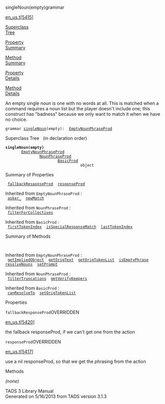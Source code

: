 ---
---
<span class="title">singleNoun(empty)</span><span class="type">grammar</span>

[en_us.t](../file/en_us.t.html)\[[5415](../source/en_us.t.html#5415)\]

[Superclass  
Tree](#_SuperClassTree_)

[Property  
Summary](#_PropSummary_)

[Method  
Summary](#_MethodSummary_)

[Property  
Details](#_Properties_)

[Method  
Details](#_Methods_)

<div class="fdesc">

An empty single noun is one with no words at all. This is matched when a
command requires a noun list but the player doesn't include one; this
construct has "badness" because we only want to match it when we have no
choice.

`grammar `<span class="gramalt">[`singleNoun`](../object/singleNoun.html)`(empty)`</span>` :   `[`EmptyNounPhraseProd`](../object/EmptyNounPhraseProd.html)

</div>

<span id="_SuperClassTree_"></span>

<div class="mjhd">

<span class="hdln">Superclass Tree</span>   (in declaration order)

</div>

**`singleNoun(empty)`**  
`         `[`EmptyNounPhraseProd`](../object/EmptyNounPhraseProd.html)  
`                 `[`NounPhraseProd`](../object/NounPhraseProd.html)  
`                         `[`BasicProd`](../object/BasicProd.html)  
`                                 object`  
<span id="_PropSummary_"></span>

<div class="mjhd">

<span class="hdln">Summary of Properties</span>  

</div>

` `[`fallbackResponseProd`](#fallbackResponseProd)`  `[`responseProd`](#responseProd)`  `

Inherited from `EmptyNounPhraseProd` :  
` `[`asker_`](../object/EmptyNounPhraseProd.html#asker_)`  `[`newMatch`](../object/EmptyNounPhraseProd.html#newMatch)`  `

Inherited from `NounPhraseProd` :  
` `[`filterForCollectives`](../object/NounPhraseProd.html#filterForCollectives)`  `

Inherited from `BasicProd` :  
` `[`firstTokenIndex`](../object/BasicProd.html#firstTokenIndex)`  `[`isSpecialResponseMatch`](../object/BasicProd.html#isSpecialResponseMatch)`  `[`lastTokenIndex`](../object/BasicProd.html#lastTokenIndex)`  `

<span id="_MethodSummary_"></span>

<div class="mjhd">

<span class="hdln">Summary of Methods</span>  

</div>

` `

Inherited from `EmptyNounPhraseProd` :  
` `[`getImpliedObject`](../object/EmptyNounPhraseProd.html#getImpliedObject)`  `[`getOrigText`](../object/EmptyNounPhraseProd.html#getOrigText)`  `[`getOrigTokenList`](../object/EmptyNounPhraseProd.html#getOrigTokenList)`  `[`isEmptyPhrase`](../object/EmptyNounPhraseProd.html#isEmptyPhrase)`  `[`resolveNouns`](../object/EmptyNounPhraseProd.html#resolveNouns)`  `[`setPrompt`](../object/EmptyNounPhraseProd.html#setPrompt)`  `

Inherited from `NounPhraseProd` :  
` `[`filterTruncations`](../object/NounPhraseProd.html#filterTruncations)`  `[`getVerifyKeepers`](../object/NounPhraseProd.html#getVerifyKeepers)`  `

Inherited from `BasicProd` :  
` `[`canResolveTo`](../object/BasicProd.html#canResolveTo)`  `[`setOrigTokenList`](../object/BasicProd.html#setOrigTokenList)`  `

<span id="_Properties_"></span>

<div class="mjhd">

<span class="hdln">Properties</span>  

</div>

<span id="fallbackResponseProd"></span>

`fallbackResponseProd`<span class="rem">OVERRIDDEN</span>

[en_us.t](../file/en_us.t.html)\[[5420](../source/en_us.t.html#5420)\]

<div class="desc">

the fallback responseProd, if we can't get one from the action

</div>

<span id="responseProd"></span>

`responseProd`<span class="rem">OVERRIDDEN</span>

[en_us.t](../file/en_us.t.html)\[[5417](../source/en_us.t.html#5417)\]

<div class="desc">

use a nil responseProd, so that we get the phrasing from the action

</div>

<span id="_Methods_"></span>

<div class="mjhd">

<span class="hdln">Methods</span>  

</div>

*(none)*

<div class="ftr">

TADS 3 Library Manual  
Generated on 5/16/2013 from TADS version 3.1.3

</div>

